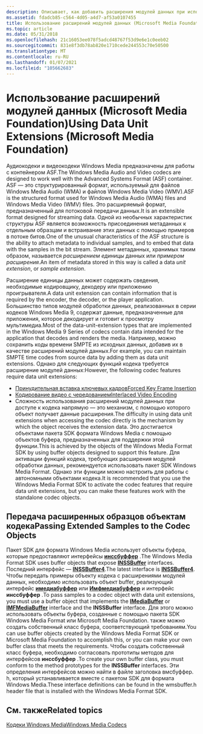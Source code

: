 ```yaml
---
description: Описывает, как добавить расширения модулей данных при использовании кодировщиков Windows Media.
ms.assetid: fdadcb85-c564-4d05-a4d7-af53a0107455
title: Использование расширений модулей данных (Microsoft Media Foundation)
ms.topic: article
ms.date: 05/31/2018
ms.openlocfilehash: 21c16053ee078f5adcd48767f53d9e6e1c0eeb02
ms.sourcegitcommit: 831e8f3db78ab820e1710cede244553c70e50500
ms.translationtype: MT
ms.contentlocale: ru-RU
ms.lasthandoff: 01/07/2021
ms.locfileid: "105662683"
---
```

# <a name="using-data-unit-extensions-microsoft-media-foundation"></a><span data-ttu-id="2f4f3-103">Использование расширений модулей данных (Microsoft Media Foundation)</span><span class="sxs-lookup"><span data-stu-id="2f4f3-103">Using Data Unit Extensions (Microsoft Media Foundation)</span></span>

<span data-ttu-id="2f4f3-104">Аудиокодеки и видеокодеки Windows Media предназначены для работы с контейнером ASF.</span><span class="sxs-lookup"><span data-stu-id="2f4f3-104">The Windows Media Audio and Video codecs are designed to work well with the Advanced Systems Format (ASF) container.</span></span> <span data-ttu-id="2f4f3-105">ASF — это структурированный формат, используемый для файлов Windows Media Audio (WMA) и файлов Windows Media Video (WMV).</span><span class="sxs-lookup"><span data-stu-id="2f4f3-105">ASF is the structured format used for Windows Media Audio (WMA) files and Windows Media Video (WMV) files.</span></span> <span data-ttu-id="2f4f3-106">Это расширяемый формат, предназначенный для потоковой передачи данных.</span><span class="sxs-lookup"><span data-stu-id="2f4f3-106">It is an extensible format designed for streaming data.</span></span> <span data-ttu-id="2f4f3-107">Одной из необычных характеристик структуры ASF является возможность присоединения метаданных к отдельным образцам и встраивание этих данных с помощью примеров в потоке битов.</span><span class="sxs-lookup"><span data-stu-id="2f4f3-107">One of the unusual characteristics of the ASF structure is the ability to attach metadata to individual samples, and to embed that data with the samples in the bit stream.</span></span> <span data-ttu-id="2f4f3-108">Элемент метаданных, хранимых таким образом, называется *расширением единицы* данных или *примером расширения*.</span><span class="sxs-lookup"><span data-stu-id="2f4f3-108">An item of metadata stored in this way is called a data *unit extension*, or *sample extension*.</span></span>

<span data-ttu-id="2f4f3-109">Расширение единицы данных может содержать сведения, необходимые кодировщику, декодеру или приложению проигрывателя.</span><span class="sxs-lookup"><span data-stu-id="2f4f3-109">A data unit extension can contain information that is required by the encoder, the decoder, or the player application.</span></span> <span data-ttu-id="2f4f3-110">Большинство типов модулей обработки данных, реализованных в серии кодеков Windows Media 9, содержат данные, предназначенные для приложения, которое декодирует и готовит к просмотру мультимедиа.</span><span class="sxs-lookup"><span data-stu-id="2f4f3-110">Most of the data-unit-extension types that are implemented in the Windows Media 9 Series of codecs contain data intended for the application that decodes and renders the media.</span></span> <span data-ttu-id="2f4f3-111">Например, можно сохранить коды времени SMPTE из исходных данных, добавив их в качестве расширений модулей данных.</span><span class="sxs-lookup"><span data-stu-id="2f4f3-111">For example, you can maintain SMPTE time codes from source data by adding them as data unit extensions.</span></span> <span data-ttu-id="2f4f3-112">Однако для следующих функций кодека требуется расширение модулей данных:</span><span class="sxs-lookup"><span data-stu-id="2f4f3-112">However, the following codec features require data unit extensions:</span></span>

-   [<span data-ttu-id="2f4f3-113">Принудительная вставка ключевых кадров</span><span class="sxs-lookup"><span data-stu-id="2f4f3-113">Forced Key Frame Insertion</span></span>](forcedkeyframeinsertion.md)
-   [<span data-ttu-id="2f4f3-114">Кодирование видео с чередованием</span><span class="sxs-lookup"><span data-stu-id="2f4f3-114">Interlaced Video Encoding</span></span>](interlacedvideoencoding.md)
-   <span data-ttu-id="2f4f3-115">Сложность использования расширений модулей данных при доступе к кодека напрямую — это механизм, с помощью которого объект получает данные расширения.</span><span class="sxs-lookup"><span data-stu-id="2f4f3-115">The difficulty in using data unit extensions when accessing the codec directly is the mechanism by which the object receives the extension data.</span></span> <span data-ttu-id="2f4f3-116">Это достигается объектами пакета SDK формата Windows Media с помощью объектов буфера, предназначенных для поддержки этой функции.</span><span class="sxs-lookup"><span data-stu-id="2f4f3-116">This is achieved by the objects of the Windows Media Format SDK by using buffer objects designed to support this feature.</span></span> <span data-ttu-id="2f4f3-117">Для активации функций кодека, требующих расширения модулей обработки данных, рекомендуется использовать пакет SDK Windows Media Format. Однако эти функции можно настроить для работы с автономными объектами кодека.</span><span class="sxs-lookup"><span data-stu-id="2f4f3-117">It is recommended that you use the Windows Media Format SDK to activate the codec features that require data unit extensions, but you can make these features work with the standalone codec objects.</span></span>

## <a name="passing-extended-samples-to-the-codec-objects"></a><span data-ttu-id="2f4f3-118">Передача расширенных образцов объектам кодека</span><span class="sxs-lookup"><span data-stu-id="2f4f3-118">Passing Extended Samples to the Codec Objects</span></span>

<span data-ttu-id="2f4f3-119">Пакет SDK для формата Windows Media использует объекты буфера, которые предоставляют интерфейсы [**инссбуффер**](/previous-versions/windows/desktop/api/wmsbuffer/nn-wmsbuffer-inssbuffer) .</span><span class="sxs-lookup"><span data-stu-id="2f4f3-119">The Windows Media Format SDK uses buffer objects that expose [**INSSBuffer**](/previous-versions/windows/desktop/api/wmsbuffer/nn-wmsbuffer-inssbuffer) interfaces.</span></span> <span data-ttu-id="2f4f3-120">Последний интерфейс — [**INSSBuffer4**](/previous-versions/windows/desktop/api/wmsbuffer/nn-wmsbuffer-inssbuffer4).</span><span class="sxs-lookup"><span data-stu-id="2f4f3-120">The latest interface is [**INSSBuffer4**](/previous-versions/windows/desktop/api/wmsbuffer/nn-wmsbuffer-inssbuffer4).</span></span> <span data-ttu-id="2f4f3-121">Чтобы передать примеры объекту кодека с расширениями модулей данных, необходимо использовать объект buffer, реализующий интерфейс [**имедиабуффер**](/previous-versions/windows/desktop/api/mediaobj/nn-mediaobj-imediabuffer) или [**Имфмедиабуффер**](/windows/desktop/api/mfobjects/nn-mfobjects-imfmediabuffer) и интерфейс **инссбуффер** .</span><span class="sxs-lookup"><span data-stu-id="2f4f3-121">To pass samples to a codec object with data unit extensions, you must use a buffer object that implements the [**IMediaBuffer**](/previous-versions/windows/desktop/api/mediaobj/nn-mediaobj-imediabuffer) or [**IMFMediaBuffer**](/windows/desktop/api/mfobjects/nn-mfobjects-imfmediabuffer) interface and the **INSSBuffer** interface.</span></span> <span data-ttu-id="2f4f3-122">Для этого можно использовать объекты буфера, созданные с помощью пакета SDK Windows Media Format или Microsoft Media Foundation. также можно создать собственный класс буфера, соответствующий требованиям.</span><span class="sxs-lookup"><span data-stu-id="2f4f3-122">You can use buffer objects created by the Windows Media Format SDK or Microsoft Media Foundation to accomplish this, or you can make your own buffer class that meets the requirements.</span></span> <span data-ttu-id="2f4f3-123">Чтобы создать собственный класс буфера, необходимо согласовать прототипы методов для интерфейсов **инссбуффер** .</span><span class="sxs-lookup"><span data-stu-id="2f4f3-123">To create your own buffer class, you must conform to the method prototypes for the **INSSBuffer** interfaces.</span></span> <span data-ttu-id="2f4f3-124">Эти определения интерфейсов можно найти в файле заголовка вмсбуффер. h, который устанавливается вместе с пакетом SDK для формата Windows Media.</span><span class="sxs-lookup"><span data-stu-id="2f4f3-124">These interface definitions can be found in the wmsbuffer.h header file that is installed with the Windows Media Format SDK.</span></span>

## <a name="related-topics"></a><span data-ttu-id="2f4f3-125">См. также</span><span class="sxs-lookup"><span data-stu-id="2f4f3-125">Related topics</span></span>

<dl> <dt>

[<span data-ttu-id="2f4f3-126">Кодеки Windows Media</span><span class="sxs-lookup"><span data-stu-id="2f4f3-126">Windows Media Codecs</span></span>](windows-media-codecs.md)
</dt> </dl>

 

 
